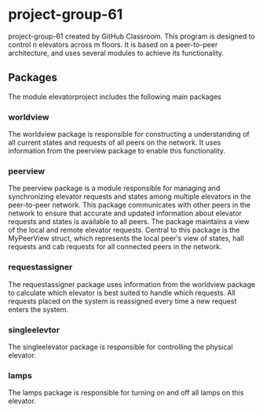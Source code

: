 # project-group-61
project-group-61 created by GitHub Classroom.
This program is designed to control n elevators across m floors. It is based on a peer-to-peer architecture, and uses several modules to achieve its functionality.

## Packages
The module elevatorproject includes the following main packages
### worldview
The worldview package is responsible for constructing a understanding of all current states and requests of all peers on the network. It uses information from the peerview package to enable this functionality. 
### peerview
The peerview package is a module responsible for managing and synchronizing elevator requests and states among multiple elevators in the peer-to-peer network. This package communicates with other peers in the network to ensure that accurate and updated information about elevator requests and states is available to all peers. The package maintains a view of the local and remote elevator requests. Central to this package is the MyPeerView struct, which represents the local peer's view of states, hall requests and cab requests for all connected peers in the network.
<!--
The peerview package is responsible for updating a peer's understanding of all other peer’s hall and cab requests. The package represents what this peer knows about all other peers and uses this information to create a mutual understanding between all peers of all requests placed on the network. This module distributes all requests placed on the network using cyclic counters.
-->
### requestassigner
The requestassigner package uses information from the worldview package to calculate which elevator is best suited to handle which requests. All requests placed on the system is reassigned every time a new request enters the system.
### singleelevtor
The singleelevator package is responsible for controlling the physical elevator.
### lamps
The lamps package is responsible for turning on and off all lamps on this elevator. 










